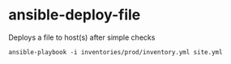 # ansible-deploy-file
Deploys a file to host(s) after simple checks

```
ansible-playbook -i inventories/prod/inventory.yml site.yml
```

